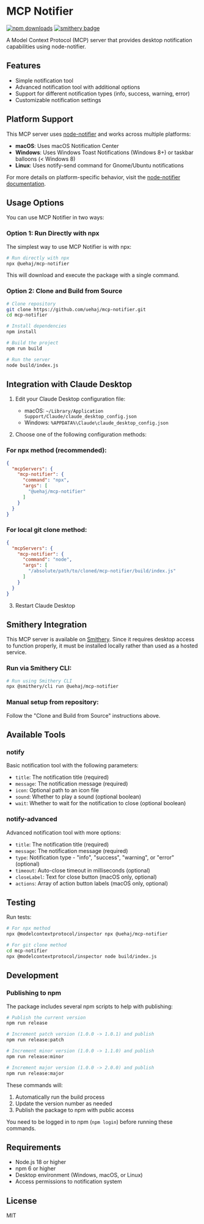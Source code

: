 # MCP Notifier
[![npm downloads](https://img.shields.io/npm/dw/@uehaj/mcp-notifier)](https://www.npmjs.com/package/@uehaj/mcp-notifier)
[![smithery badge](https://smithery.ai/badge/@uehaj/mcp-notifier)](https://smithery.ai/server/@uehaj/mcp-notifier)


A Model Context Protocol (MCP) server that provides desktop notification capabilities using node-notifier.

## Features

- Simple notification tool
- Advanced notification tool with additional options
- Support for different notification types (info, success, warning, error)
- Customizable notification settings

## Platform Support

This MCP server uses [node-notifier](https://www.npmjs.com/package/node-notifier) and works across multiple platforms:
- **macOS**: Uses macOS Notification Center
- **Windows**: Uses Windows Toast Notifications (Windows 8+) or taskbar balloons (< Windows 8)
- **Linux**: Uses notify-send command for Gnome/Ubuntu notifications

For more details on platform-specific behavior, visit the [node-notifier documentation](https://www.npmjs.com/package/node-notifier).

## Usage Options

You can use MCP Notifier in two ways:

### Option 1: Run Directly with npx

The simplest way to use MCP Notifier is with npx:

```bash
# Run directly with npx
npx @uehaj/mcp-notifier
```

This will download and execute the package with a single command.

### Option 2: Clone and Build from Source

```bash
# Clone repository
git clone https://github.com/uehaj/mcp-notifier.git
cd mcp-notifier

# Install dependencies
npm install

# Build the project
npm run build

# Run the server
node build/index.js
```

## Integration with Claude Desktop

1. Edit your Claude Desktop configuration file:
   - macOS: `~/Library/Application Support/Claude/claude_desktop_config.json`
   - Windows: `%APPDATA%\Claude\claude_desktop_config.json`

2. Choose one of the following configuration methods:

### For npx method (recommended):

```json
{
  "mcpServers": {
    "mcp-notifier": {
      "command": "npx",
      "args": [
        "@uehaj/mcp-notifier"
      ]
    }
  }
}
```

### For local git clone method:

```json
{
  "mcpServers": {
    "mcp-notifier": {
      "command": "node",
      "args": [
        "/absolute/path/to/cloned/mcp-notifier/build/index.js"
      ]
    }
  }
}
```

3. Restart Claude Desktop

## Smithery Integration

This MCP server is available on [Smithery](https://smithery.ai/server/@uehaj/mcp-notifier). Since it requires desktop access to function properly, it must be installed locally rather than used as a hosted service.

### Run via Smithery CLI:
```bash
# Run using Smithery CLI
npx @smithery/cli run @uehaj/mcp-notifier
```

### Manual setup from repository:
Follow the "Clone and Build from Source" instructions above.

## Available Tools

### notify

Basic notification tool with the following parameters:

- `title`: The notification title (required)
- `message`: The notification message (required)
- `icon`: Optional path to an icon file
- `sound`: Whether to play a sound (optional boolean)
- `wait`: Whether to wait for the notification to close (optional boolean)

### notify-advanced

Advanced notification tool with more options:

- `title`: The notification title (required)
- `message`: The notification message (required)
- `type`: Notification type - "info", "success", "warning", or "error" (optional)
- `timeout`: Auto-close timeout in milliseconds (optional)
- `closeLabel`: Text for close button (macOS only, optional)
- `actions`: Array of action button labels (macOS only, optional)

## Testing

Run tests:

```bash
# For npx method
npx @modelcontextprotocol/inspector npx @uehaj/mcp-notifier

# For git clone method
cd mcp-notifier
npx @modelcontextprotocol/inspector node build/index.js
```

## Development

### Publishing to npm

The package includes several npm scripts to help with publishing:

```bash
# Publish the current version
npm run release

# Increment patch version (1.0.0 -> 1.0.1) and publish
npm run release:patch

# Increment minor version (1.0.0 -> 1.1.0) and publish
npm run release:minor

# Increment major version (1.0.0 -> 2.0.0) and publish
npm run release:major
```

These commands will:
1. Automatically run the build process
2. Update the version number as needed
3. Publish the package to npm with public access

You need to be logged in to npm (`npm login`) before running these commands.

## Requirements

- Node.js 18 or higher
- npm 6 or higher
- Desktop environment (Windows, macOS, or Linux)
- Access permissions to notification system

## License

MIT
